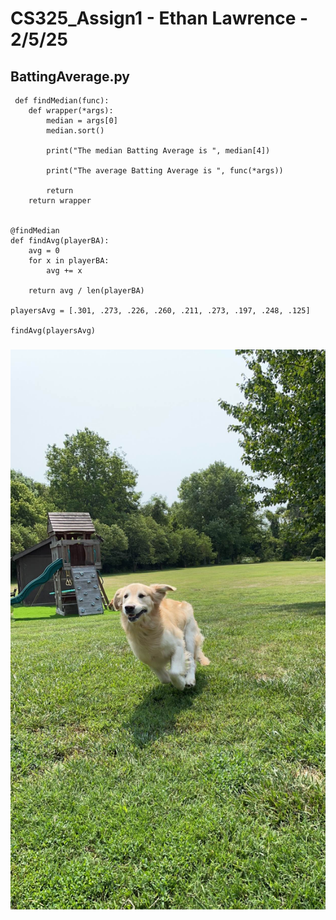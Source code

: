 # CS325_Assign1 - Ethan Lawrence - 2/5/25

## BattingAverage.py
```
 def findMedian(func):
    def wrapper(*args):
        median = args[0]
        median.sort()

        print("The median Batting Average is ", median[4])

        print("The average Batting Average is ", func(*args))

        return
    return wrapper


@findMedian
def findAvg(playerBA):
    avg = 0
    for x in playerBA:
        avg += x

    return avg / len(playerBA)

playersAvg = [.301, .273, .226, .260, .211, .273, .197, .248, .125]

findAvg(playersAvg) 
```

### ![This is Cooper](./Cooper.jpg)